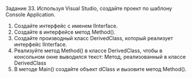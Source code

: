 Задание 33. Используя Visual Studio, создайте проект по шаблону Console Application.
1.	Создайте интерфейс с именем IInterface.
2.	Создайте в интерфейсе метод Method().
3.	Создайте производный класс DerivedClass, который реализует интерфейс IInterface.
4.	Реализуйте метод Method() в классе DerivedClass, чтобы в консольном окне выводился текст:
Метод, реализованный в классе DerivedClass
5.	В методе Main() создайте объект dClass и вызовите метод Method().
